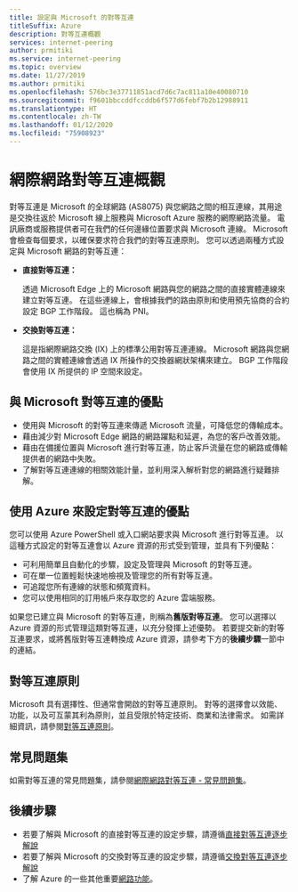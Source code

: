 ```yaml
---
title: 設定與 Microsoft 的對等互連
titleSuffix: Azure
description: 對等互連概觀
services: internet-peering
author: prmitiki
ms.service: internet-peering
ms.topic: overview
ms.date: 11/27/2019
ms.author: prmitiki
ms.openlocfilehash: 576bc3e37711851acd7d6c7ac811a10e40080710
ms.sourcegitcommit: f9601bbccddfccddb6f577d6febf7b2b12988911
ms.translationtype: HT
ms.contentlocale: zh-TW
ms.lasthandoff: 01/12/2020
ms.locfileid: "75908923"
---
```

# <a name="internet-peering-overview"></a>網際網路對等互連概觀

對等互連是 Microsoft 的全球網路 (AS8075) 與您網路之間的相互連線，其用途是交換往返於 Microsoft 線上服務與 Microsoft Azure 服務的網際網路流量。 電訊廠商或服務提供者可在我們的任何邊緣位置要求與 Microsoft 連線。 Microsoft 會檢查每個要求，以確保要求符合我們的對等互連原則。 您可以透過兩種方式設定與 Microsoft 網路的對等互連：

* **直接對等互連：**

    透過 Microsoft Edge 上的 Microsoft 網路與您的網路之間的直接實體連線來建立對等互連。 在這些連線上，會根據我們的路由原則和使用預先協商的合約設定 BGP 工作階段。 這也稱為 PNI。

* **交換對等互連：**

    這是指網際網路交換 (IX) 上的標準公用對等互連連線。 Microsoft 網路與您網路之間的實體連線會透過 IX 所操作的交換器網狀架構來建立。 BGP 工作階段會使用 IX 所提供的 IP 空間來設定。

## <a name="benefits-of-peering-with-microsoft"></a>與 Microsoft 對等互連的優點
* 使用與 Microsoft 的對等互連來傳遞 Microsoft 流量，可降低您的傳輸成本。
* 藉由減少對 Microsoft Edge 網路的網路躍點和延遲，為您的客戶改善效能。
* 藉由在備援位置與 Microsoft 進行對等互連，防止客戶流量在您的網路或傳輸提供者的網路中失敗。
* 了解對等互連連線的相關效能計量，並利用深入解析對您的網路進行疑難排解。

## <a name="benefits-of-using-azure-to-set-up-peering"></a>使用 Azure 來設定對等互連的優點

您可以使用 Azure PowerShell 或入口網站要求與 Microsoft 進行對等互連。 以這種方式設定的對等互連會以 Azure 資源的形式受到管理，並具有下列優點：
* 可利用簡單且自動化的步驟，設定及管理與 Microsoft 的對等互連。
* 可在單一位置輕鬆快速地檢視及管理您的所有對等互連。
* 可追蹤您所有連線的狀態和頻寬資料。
* 您可以使用相同的訂用帳戶來存取您的 Azure 雲端服務。

如果您已建立與 Microsoft 的對等互連，則稱為**舊版對等互連**。 您可以選擇以 Azure 資源的形式管理這類對等互連，以充分發揮上述優勢。 若要提交新的對等互連要求，或將舊版對等互連轉換成 Azure 資源，請參考下方的**後續步驟**一節中的連結。

## <a name="peering-policy"></a>對等互連原則
Microsoft 具有選擇性、但通常會開啟的對等互連原則。 對等的選擇會以效能、功能，以及可互蒙其利為原則，並且受限於特定技術、商業和法律需求。 如需詳細資訊，請參閱[對等互連原則](policy.md)。

## <a name="faq"></a>常見問題集
如需對等互連的常見問題集，請參閱[網際網路對等互連 - 常見問題集](faqs.md)。

## <a name="next-steps"></a>後續步驟

* 若要了解與 Microsoft 的直接對等互連的設定步驟，請遵循[直接對等互連逐步解說](walkthrough-direct-all.md)
* 若要了解與 Microsoft 的交換對等互連的設定步驟，請遵循[交換對等互連逐步解說](walkthrough-exchange-all.md)
* 了解 Azure 的一些其他重要[網路功能](https://docs.microsoft.com/azure/networking/networking-overview)。
